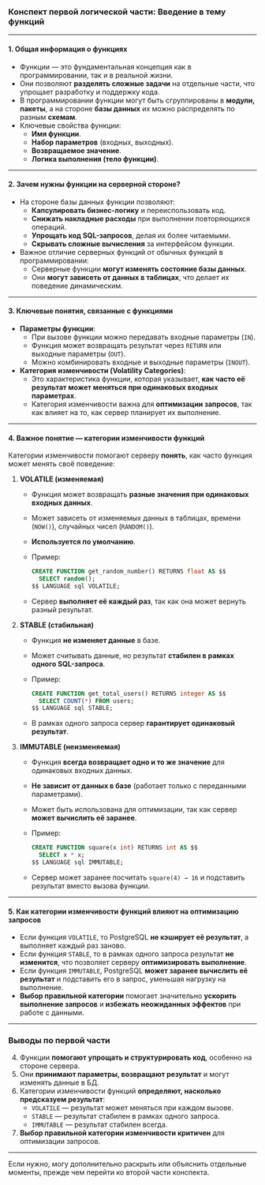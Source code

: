 ### **Конспект первой логической части: Введение в тему функций**

---

#### **1. Общая информация о функциях**

- Функции — это фундаментальная концепция как в программировании, так и в реальной жизни.
- Они позволяют **разделять сложные задачи** на отдельные части, что упрощает разработку и поддержку кода.
- В программировании функции могут быть сгруппированы в **модули, пакеты**, а на стороне **базы данных** их можно распределять по разным **схемам**.
- Ключевые свойства функции:
    - **Имя функции**.
    - **Набор параметров** (входных, выходных).
    - **Возвращаемое значение**.
    - **Логика выполнения (тело функции)**.

---

#### **2. Зачем нужны функции на серверной стороне?**

- На стороне базы данных функции позволяют:
    - **Капсулировать бизнес-логику** и переиспользовать код.
    - **Снижать накладные расходы** при выполнении повторяющихся операций.
    - **Упрощать код SQL-запросов**, делая их более читаемыми.
    - **Скрывать сложные вычисления** за интерфейсом функции.
- Важное отличие серверных функций от обычных функций в программировании:
    - Серверные функции **могут изменять состояние базы данных**.
    - Они **могут зависеть от данных в таблицах**, что делает их поведение динамическим.

---

#### **3. Ключевые понятия, связанные с функциями**

- **Параметры функции**:
    - При вызове функции можно передавать входные параметры (`IN`).
    - Функция может возвращать результат через `RETURN` или выходные параметры (`OUT`).
    - Можно комбинировать входные и выходные параметры (`INOUT`).
- **Категория изменчивости (Volatility Categories)**:
    - Это характеристика функции, которая указывает, **как часто её результат может меняться при одинаковых входных параметрах**.
    - Категория изменчивости важна для **оптимизации запросов**, так как влияет на то, как сервер планирует их выполнение.

---

#### **4. Важное понятие — категории изменчивости функций**

Категории изменчивости помогают серверу **понять**, как часто функция может менять своё поведение:

1. **VOLATILE (изменяемая)**
    
    - Функция может возвращать **разные значения при одинаковых входных данных**.
    - Может зависеть от изменяемых данных в таблицах, времени (`NOW()`), случайных чисел (`RANDOM()`).
    - **Используется по умолчанию**.
    - Пример:
        
        ```sql
        CREATE FUNCTION get_random_number() RETURNS float AS $$
          SELECT random();
        $$ LANGUAGE sql VOLATILE;
        ```
        
    - Сервер **выполняет её каждый раз**, так как она может вернуть разный результат.
2. **STABLE (стабильная)**
    
    - Функция **не изменяет данные** в базе.
    - Может считывать данные, но результат **стабилен в рамках одного SQL-запроса**.
    - Пример:
        
        ```sql
        CREATE FUNCTION get_total_users() RETURNS integer AS $$
          SELECT COUNT(*) FROM users;
        $$ LANGUAGE sql STABLE;
        ```
        
    - В рамках одного запроса сервер **гарантирует одинаковый результат**.
3. **IMMUTABLE (неизменяемая)**
    
    - Функция **всегда возвращает одно и то же значение** для одинаковых входных данных.
    - **Не зависит от данных в базе** (работает только с переданными параметрами).
    - Может быть использована для оптимизации, так как сервер **может вычислить её заранее**.
    - Пример:
        
        ```sql
        CREATE FUNCTION square(x int) RETURNS int AS $$
          SELECT x * x;
        $$ LANGUAGE sql IMMUTABLE;
        ```
        
    - Сервер может заранее посчитать `square(4) → 16` и подставить результат вместо вызова функции.

---

#### **5. Как категории изменчивости функций влияют на оптимизацию запросов**

- Если функция `VOLATILE`, то PostgreSQL **не кэширует её результат**, а выполняет каждый раз заново.
- Если функция `STABLE`, то в рамках одного запроса результат **не изменится**, что позволяет серверу **оптимизировать выполнение**.
- Если функция `IMMUTABLE`, PostgreSQL **может заранее вычислить её результат** и подставить его в запрос, уменьшая нагрузку на выполнение.
- **Выбор правильной категории** помогает значительно **ускорить выполнение запросов** и **избежать неожиданных эффектов** при работе с данными.

---

### **Выводы по первой части**

4. Функции **помогают упрощать и структурировать код**, особенно на стороне сервера.
5. Они **принимают параметры, возвращают результат** и могут изменять данные в БД.
6. Категории изменчивости функций **определяют, насколько предсказуем результат**:
    - `VOLATILE` — результат может меняться при каждом вызове.
    - `STABLE` — результат стабилен в рамках одного запроса.
    - `IMMUTABLE` — результат стабилен всегда.
7. **Выбор правильной категории изменчивости критичен** для оптимизации запросов.

---

Если нужно, могу дополнительно раскрыть или объяснить отдельные моменты, прежде чем перейти ко второй части конспекта.